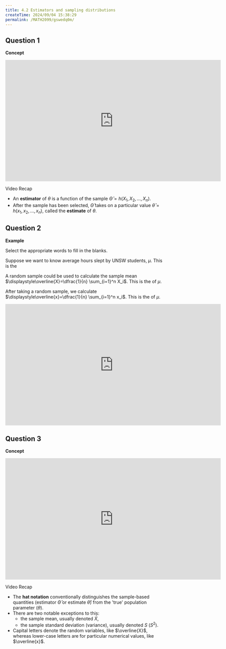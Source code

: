```yaml
---
title: 4.2 Estimators and sampling distributions
createTime: 2024/09/04 15:38:29
permalink: /MATH2099/gswedq0m/
---
```


<script setup>
import HSelect from "@HSelect"
</script>

## Question 1

<div class="how_qb">

**Concept**

<iframe width="672" height="378" src="https://www.youtube.com/embed/_iEZl2AFvas" title="L4 03 Estimators" frameborder="0" allow="accelerometer; autoplay; clipboard-write; encrypted-media; gyroscope; picture-in-picture; web-share" referrerpolicy="strict-origin-when-cross-origin" allowfullscreen></iframe>

Video Recap

- An **estimator** of $\theta$ is a function of the sample $\hat{\Theta}=h(X_1,X_2,\ldots,X_n)$.
- After the sample has been selected, $\hat{\Theta}$ takes on a particular value $\hat{\theta}=h(x_1,x_2,\ldots,x_n)$, called the **estimate** of $\theta$.

</div>


## Question 2

<div class="how_qb">

**Example**

Select the appropriate words to fill in the blanks.

Suppose we want to know average hours slept by UNSW students, $\mu$. This is the <HSelect type="Mobius" :values="[
    {label: 'random sample'},
    {label: 'sample mean'},
    {label: 'estimator'},
    {label: 'estimate'},
    {label: 'parameter', selected: true}]" />

A random sample could be used to calculate the sample mean $\displaystyle\overline{X}=\dfrac{1}{n} \sum_{i=1}^n X_i$. This is the  <HSelect type="Mobius" :values="[
    {label: 'estimator', selected: true},
    {label: 'random sample'},
    {label: 'parameter'},
    {label: 'estimate'},
    {label: 'sample mean'}]" /> of $\mu$.


After taking a random sample, we calculate $\displaystyle\overline{x}=\dfrac{1}{n} \sum_{i=1}^n x_i$. This is the <HSelect type="Mobius" :values="[
    {label: 'estimator'},
    {label: 'sample mean'},
    {label: 'random sample'},
    {label: 'parameter'},
    {label: 'estimate', selected: true}]" /> of $\mu$.

<iframe width="672" height="378" src="https://www.youtube.com/embed/UWj07bEOrFI" title="L4 04 Estimators Example" frameborder="0" allow="accelerometer; autoplay; clipboard-write; encrypted-media; gyroscope; picture-in-picture; web-share" referrerpolicy="strict-origin-when-cross-origin" allowfullscreen></iframe>

</div>

## Question 3

<div class="how_qb">

**Concept**

<iframe width="672" height="378" src="https://www.youtube.com/embed/y95n8osoWfE" title="L4 05 Estimation Hat Notation" frameborder="0" allow="accelerometer; autoplay; clipboard-write; encrypted-media; gyroscope; picture-in-picture; web-share" referrerpolicy="strict-origin-when-cross-origin" allowfullscreen></iframe>

Video Recap

- The **hat notation** conventionally distinguishes the sample-based quantities (estimator $\hat{\Theta}$ or estimate $\hat{\theta}$) from the 'true' population parameter ($\theta$).
- There are two notable exceptions to this:
  - the sample mean, usually denoted $\bar{X}$,
  - the sample standard deviation (variance), usually denoted $S$ ($S^2$).
- Capital letters denote the random variables, like $\overline{X}$, whereas lower-case letters are for particular numerical values, like $\overline{x}$.


</div>